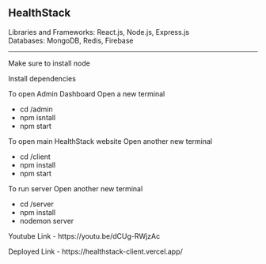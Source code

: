 <h2>HealthStack</h2>

Libraries and Frameworks: React.js,  Node.js, Express.js
<br>
Databases: MongoDB, Redis, Firebase

<hr>

<p>Make sure to install node</p>
<p>Install dependencies</p>


<p>To open Admin Dashboard Open a new terminal</p>
<ul>
 <li>cd /admin </li>
 <li>npm isntall </li>
 <li>npm start </li>
</ul>

<p>To open main HealthStack website Open another new terminal</p>
<ul>
  <li>cd /client</li>
  <li>npm install</li>
  <li>npm start</li>
</ul>

<p>To run server Open another new terminal</p>
<ul>
  <li>cd /server</li>
  <li>npm install</li>
  <li>nodemon server</li>
</ul>


<p>Youtube Link - https://youtu.be/dCUg-RWjzAc </p>

<p>Deployed Link - https://healthstack-client.vercel.app/ </p>
